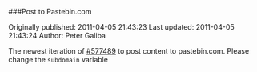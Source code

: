 ###Post to Pastebin.com

Originally published: 2011-04-05 21:43:23
Last updated: 2011-04-05 21:43:24
Author: Peter Galiba

The newest iteration of [#577489](http://code.activestate.com/recipes/577489-post-code-to-pastebincom/?in=lang-javascript) to post content to pastebin.com. Please change the `subdomain` variable